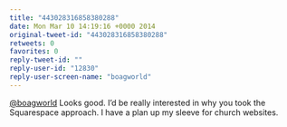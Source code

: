 ```yaml
---
title: "443028316858380288"
date: Mon Mar 10 14:19:16 +0000 2014
original-tweet-id: "443028316858380288"
retweets: 0
favorites: 0
reply-tweet-id: ""
reply-user-id: "12830"
reply-user-screen-name: "boagworld"
---
```

<a href="https://twitter.com/boagworld">@boagworld</a> Looks good. I’d be really interested in why you took the Squarespace approach. I have a plan up my sleeve for church websites.
